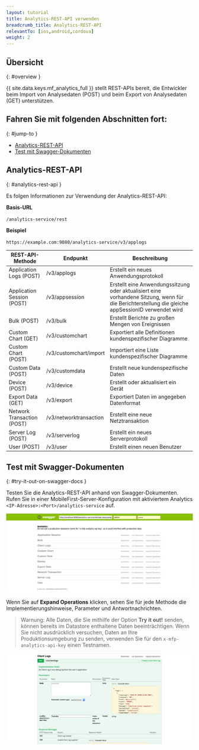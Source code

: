 ```yaml
---
layout: tutorial
title: Analytics-REST-API verwenden
breadcrumb_title: Analytics-REST-API
relevantTo: [ios,android,cordova]
weight: 2
---
```

<!-- NLS_CHARSET=UTF-8 -->
## Übersicht
{: #overview }

{{ site.data.keys.mf_analytics_full }} stellt REST-APIs bereit, die Entwickler beim Import von Analysedaten (POST) und beim Export von Analysedaten (GET) unterstützen. 

## Fahren Sie mit folgenden Abschnitten fort: 
{: #jump-to }

* [Analytics-REST-API](#analytics-rest-api)
* [Test mit Swagger-Dokumenten](#try-it-out-on-swagger-docs)

## Analytics-REST-API
{: #analytics-rest-api }

Es folgen Informationen zur Verwendung der Analytics-REST-API:

**Basis-URL**

`/analytics-service/rest`

**Beispiel**

`https://example.com:9080/analytics-service/v3/applogs`


REST-API-Methode |Endpunkt |Beschreibung 
--- | --- | ---
Application Logs (POST) |/v3/applogs |Erstellt ein neues Anwendungsprotokoll 
Application Session (POST) |/v3/appsession |Erstellt eine Anwendungssitzung oder aktualisiert eine vorhandene Sitzung, wenn für die Berichterstellung die gleiche appSessionID verwendet wird 
Bulk (POST) |/v3/bulk |Erstellt Berichte zu großen Mengen von Ereignissen 
Custom Chart (GET) |/v3/customchart |Exportiert alle Definitionen kundenspezifischer Diagramme 
Custom Chart (POST) |/v3/customchart/import |Importiert eine Liste kundenspezifischer Diagramme 
Custom Data (POST) |/v3/customdata |Erstellt neue kundenspezifische Daten 
Device (POST) |/v3/device |Erstellt oder aktualisiert ein Gerät 
Export Data (GET) |/v3/export |Exportiert Daten im angegeben Datenformat 
Network Transaction (POST) |/v3/networktransaction |Erstellt eine neue Netztransaktion 
Server Log (POST) |/v3/serverlog |Erstellt ein neues Serverprotokoll 
User (POST) |/v3/user |Erstellt einen neuen Benutzer  

## Test mit Swagger-Dokumenten
{: #try-it-out-on-swagger-docs }

Testen Sie die Analytics-REST-API anhand von Swagger-Dokumenten.   
Rufen Sie in einer MobileFirst-Server-Konfiguration mit aktiviertem Analytics `<IP-Adresse>:<Port>/analytics-service` auf.

![MobileFirst-Analytics-Benutzerschnittstelle für Swagger-Dokumente](analytics-swagger.png)

Wenn Sie auf **Expand Operations** klicken, sehen Sie für jede Methode die Implementierungshinweise, Parameter und Antwortnachrichten. 

> Warnung: Alle Daten, die Sie mithilfe der Option **Try it out!** senden, können bereits im Datastore enthaltene Daten beeinträchtigen. Wenn Sie nicht ausdrücklich versuchen, Daten an Ihre Produktionsumgebung
zu senden, verwenden Sie für den `x-mfp-analytics-api-key` einen Testnamen.



![Swagger-Dokumente testen](test-swagger.png)
